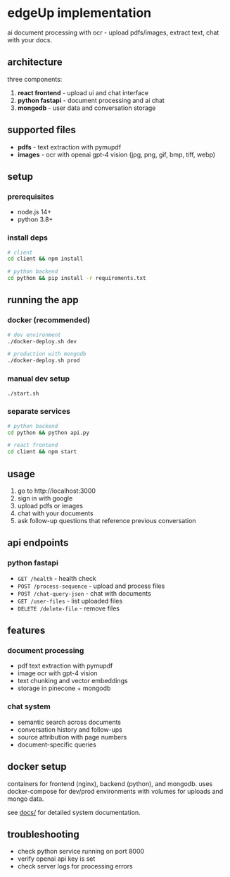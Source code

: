 # edgeUp implementation

ai document processing with ocr - upload pdfs/images, extract text, chat with your docs.

## architecture

three components:
1. **react frontend** - upload ui and chat interface
2. **python fastapi** - document processing and ai chat  
3. **mongodb** - user data and conversation storage

## supported files

- **pdfs** - text extraction with pymupdf
- **images** - ocr with openai gpt-4 vision (jpg, png, gif, bmp, tiff, webp)

## setup

### prerequisites
- node.js 14+
- python 3.8+

### install deps
```bash
# client
cd client && npm install

# python backend  
cd python && pip install -r requirements.txt
```

## running the app

### docker (recommended)
```bash
# dev environment
./docker-deploy.sh dev

# production with mongodb
./docker-deploy.sh prod
```

### manual dev setup
```bash
./start.sh
```

### separate services
```bash
# python backend
cd python && python api.py

# react frontend
cd client && npm start
```

## usage

1. go to http://localhost:3000
2. sign in with google
3. upload pdfs or images
4. chat with your documents
5. ask follow-up questions that reference previous conversation

## api endpoints

### python fastapi
- `GET /health` - health check
- `POST /process-sequence` - upload and process files
- `POST /chat-query-json` - chat with documents  
- `GET /user-files` - list uploaded files
- `DELETE /delete-file` - remove files

## features

### document processing
- pdf text extraction with pymupdf
- image ocr with gpt-4 vision
- text chunking and vector embeddings  
- storage in pinecone + mongodb

### chat system
- semantic search across documents
- conversation history and follow-ups
- source attribution with page numbers
- document-specific queries

## docker setup

containers for frontend (nginx), backend (python), and mongodb. uses docker-compose for dev/prod environments with volumes for uploads and mongo data.

see [docs/](docs/) for detailed system documentation.

## troubleshooting

- check python service running on port 8000
- verify openai api key is set
- check server logs for processing errors
